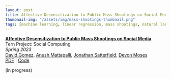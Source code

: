 ```yaml
---
layout: post
title: Affective Desensitization to Public Mass Shootings on Social Media
thumbnail-img: "/assets/img/mass-shootings-thumbnail.png"
tags: [machine learning, linear regression, mass shootings, natural language processing]
---
```


[**Affective Desensitization to Public Mass Shootings on Social Media**](07-mass-shootings) \
Tern Project: Social Computing \
*Spring 2023* \
[David Gomez](https://dbgomez94.github.io/), 
[Anush Mattapalli](https://www.linkedin.com/in/anush96/), 
[Jonathan Satterfield](https://www.linkedin.com/in/jonathan-satterfield-ba0651195/), 
[Devon Moses](https://www.linkedin.com/in/devanmoses/)
\
[PDF]() |
[Code]()


(in progress)